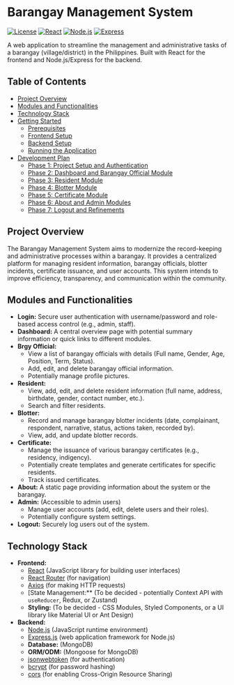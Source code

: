 # Barangay Management System

[![License](https://img.shields.io/badge/License-MIT-yellow.svg)](https://opensource.org/licenses/MIT)
[![React](https://img.shields.io/badge/React-v18.x-blue)](https://react.dev/)
[![Node.js](https://img.shields.io/badge/Node.js-v18.x-green)](https://nodejs.org/en/docs/)
[![Express](https://img.shields.io/badge/Express-v4.x-orange)](https://expressjs.com/)

A web application to streamline the management and administrative tasks of a barangay (village/district) in the Philippines. Built with React for the frontend and Node.js/Express for the backend.

## Table of Contents

* [Project Overview](#project-overview)
* [Modules and Functionalities](#modules-and-functionalities)
* [Technology Stack](#technology-stack)
* [Getting Started](#getting-started)
    * [Prerequisites](#prerequisites)
    * [Frontend Setup](#frontend-setup)
    * [Backend Setup](#backend-setup)
    * [Running the Application](#running-the-application)
* [Development Plan](#development-plan)
    * [Phase 1: Project Setup and Authentication](#phase-1-project-setup-and-authentication)
    * [Phase 2: Dashboard and Barangay Official Module](#phase-2-dashboard-and-barangay-official-module)
    * [Phase 3: Resident Module](#phase-3-resident-module)
    * [Phase 4: Blotter Module](#phase-4-blotter-module)
    * [Phase 5: Certificate Module](#phase-5-certificate-module)
    * [Phase 6: About and Admin Modules](#phase-6-about-and-admin-modules)
    * [Phase 7: Logout and Refinements](#phase-7-logout-and-refinements)

## Project Overview

The Barangay Management System aims to modernize the record-keeping and administrative processes within a barangay. It provides a centralized platform for managing resident information, barangay officials, blotter incidents, certificate issuance, and user accounts. This system intends to improve efficiency, transparency, and communication within the community.

## Modules and Functionalities

* **Login:** Secure user authentication with username/password and role-based access control (e.g., admin, staff).
* **Dashboard:** A central overview page with potential summary information or quick links to different modules.
* **Brgy Official:**
    * View a list of barangay officials with details (Full name, Gender, Age, Position, Term, Status).
    * Add, edit, and delete barangay official information.
    * Potentially manage profile pictures.
* **Resident:**
    * View, add, edit, and delete resident information (full name, address, birthdate, gender, contact number, etc.).
    * Search and filter residents.
* **Blotter:**
    * Record and manage barangay blotter incidents (date, complainant, respondent, narrative, status, actions taken, recorded by).
    * View, add, and update blotter records.
* **Certificate:**
    * Manage the issuance of various barangay certificates (e.g., residency, indigency).
    * Potentially create templates and generate certificates for specific residents.
    * Track issued certificates.
* **About:** A static page providing information about the system or the barangay.
* **Admin:** (Accessible to admin users)
    * Manage user accounts (add, edit, delete users and their roles).
    * Potentially configure system settings.
* **Logout:** Securely log users out of the system.

## Technology Stack

* **Frontend:**
    * [React](https://react.dev/) (JavaScript library for building user interfaces)
    * [React Router](https://reactrouter.com/) (for navigation)
    * [Axios](https://axios-http.com/docs/intro) (for making HTTP requests)
    * [State Management:** (To be decided - potentially Context API with `useReducer`, Redux, or Zustand)
    * **Styling:** (To be decided - CSS Modules, Styled Components, or a UI library like Material UI or Ant Design)
* **Backend:**
    * [Node.js](https://nodejs.org/en/docs/) (JavaScript runtime environment)
    * [Express.js](https://expressjs.com/) (web application framework for Node.js)
    * **Database:** (MongoDB)
    * **ORM/ODM:** (Mongoose for MongoDB)
    * [jsonwebtoken](https://www.npmjs.com/package/jsonwebtoken) (for authentication)
    * [bcrypt](https://www.npmjs.com/package/bcrypt) (for password hashing)
    * [cors](https://www.npmjs.com/package/cors) (for enabling Cross-Origin Resource Sharing)


